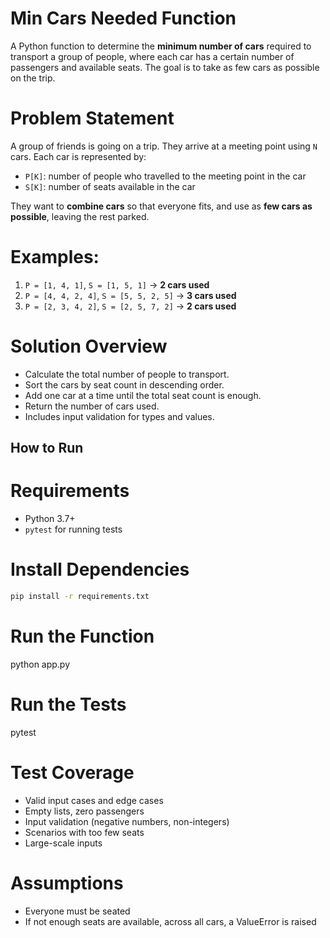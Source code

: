 # Min Cars Needed Function

A Python function to determine the **minimum number of cars** required to transport a group of people, where each car has a certain number of passengers and available seats. The goal is to take as few cars as possible on the trip. 


# Problem Statement

A group of friends is going on a trip. They arrive at a meeting point using `N` cars. Each car is represented by:

- `P[K]`: number of people who travelled to the meeting point in the car
- `S[K]`: number of seats available in the car

They want to **combine cars** so that everyone fits, and use as **few cars as possible**, leaving the rest parked.

# Examples:

1. `P = [1, 4, 1]`, `S = [1, 5, 1]` → **2 cars used**  
2. `P = [4, 4, 2, 4]`, `S = [5, 5, 2, 5]` → **3 cars used**  
3. `P = [2, 3, 4, 2]`, `S = [2, 5, 7, 2]` → **2 cars used**

# Solution Overview

- Calculate the total number of people to transport.
- Sort the cars by seat count in descending order.
- Add one car at a time until the total seat count is enough.
- Return the number of cars used.
- Includes input validation for types and values.

## How to Run

# Requirements
- Python 3.7+
- `pytest` for running tests

# Install Dependencies
```bash
pip install -r requirements.txt
```

# Run the Function
python app.py

# Run the Tests
pytest

# Test Coverage

- Valid input cases and edge cases
- Empty lists, zero passengers
- Input validation (negative numbers, non-integers)
- Scenarios with too few seats
- Large-scale inputs

# Assumptions
- Everyone must be seated
- If not enough seats are available, across all cars, a ValueError is raised

